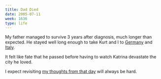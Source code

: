 ```yaml
---
title: Dad Died
date: 2005-07-11
week: 1636
type: life
---
```


My father managed to survive 3 years after diagnosis, much longer than expected. He stayed well long enough to take Kurt and I to [Germany](/history/travel/2002-europe/) and [Italy](/history/travel/2004-italy/).

It felt like fate that he passed before having to watch Katrina devastate the city he loved.

I expect revisiting [my thoughts from that day](/2005/07/11/fatherless.html) will always be hard.
